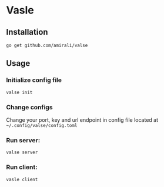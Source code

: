 # Vasle

## Installation
```
go get github.com/amirali/valse
```

## Usage
### Initialize config file
```
valse init
```

### Change configs
Change your port, key and url endpoint in config file located at `~/.config/valse/config.toml`

### Run server:
```
valse server
```

### Run client:
```
vasle client
```
